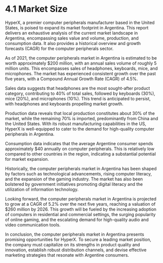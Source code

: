 # 4.1 Market Size

HyperX, a premier computer peripherals manufacturer based in the United States, is poised to expand its market footprint in Argentina. This report delivers an exhaustive analysis of the current market landscape in Argentina, encompassing sales value and volume, production, and consumption data. It also provides a historical overview and growth forecasts (CAGR) for the computer peripherals sector.

As of 2021, the computer peripherals market in Argentina is estimated to be worth approximately $200 million, with an annual sales volume of roughly 5 million units. This encompasses sales of headphones, keyboards, mice, and microphones. The market has experienced consistent growth over the past five years, with a Compound Annual Growth Rate (CAGR) of 4.5%.

Sales data suggests that headphones are the most sought-after product category, contributing to 40% of total sales, followed by keyboards (30%), mice (20%), and microphones (10%). This trend is anticipated to persist, with headphones and keyboards propelling market growth.

Production data reveals that local production constitutes about 30% of the market, while the remaining 70% is imported, predominantly from China and the United States. With its robust manufacturing capabilities in the US, HyperX is well-equipped to cater to the demand for high-quality computer peripherals in Argentina.

Consumption data indicates that the average Argentine consumer spends approximately $40 annually on computer peripherals. This is relatively low compared to other countries in the region, indicating a substantial potential for market expansion.

Historically, the computer peripherals market in Argentina has been shaped by factors such as technological advancements, rising computer literacy, and the expansion of the gaming industry. The market has also been bolstered by government initiatives promoting digital literacy and the utilization of information technology.

Looking forward, the computer peripherals market in Argentina is projected to grow at a CAGR of 5.2% over the next five years, reaching a valuation of $260 million by 2026. This growth will be fueled by the increasing adoption of computers in residential and commercial settings, the surging popularity of online gaming, and the escalating demand for high-quality audio and video communication tools.

In conclusion, the computer peripherals market in Argentina presents promising opportunities for HyperX. To secure a leading market position, the company must capitalize on its strengths in product quality and innovation, establish robust distribution channels, and devise effective marketing strategies that resonate with Argentine consumers.